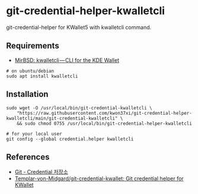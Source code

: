 # git-credential-helper-kwalletcli

git-credential-helper for KWallet5 with kwalletcli command.

## Requirements
* [MirBSD: kwalletcli — CLI for the KDE Wallet](http://www.mirbsd.org/kwalletcli.htm)

```
# on ubuntu/debian
sudo apt install kwalletcli
```

## Installation
```
sudo wget -O /usr/local/bin/git-credential-kwalletcli \
    "https://raw.githubusercontent.com/kwon37xi/git-credential-helper-kwalletcli/main/git-credential-kwalletcli" \
    && sudo chmod 0755 /usr/local/bin/git-credential-helper-kwalletcli

# for your local user
git config --global credential.helper kwalletcli
```

## References
* [Git - Credential 저장소](https://git-scm.com/book/ko/v2/Git-%EB%8F%84%EA%B5%AC-Credential-%EC%A0%80%EC%9E%A5%EC%86%8C)
* [Templar-von-Midgard/git-credential-kwallet: Git credential helper for KWallet](https://github.com/Templar-von-Midgard/git-credential-kwallet)
